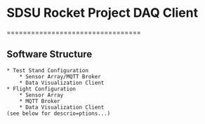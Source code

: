 # SDSU Rocket Project DAQ Client
=================================

## Software Structure
    * Test Stand Configuration
        * Sensor Array/MQTT Broker
        * Data Visualization Client
    * Flight Configuration
        * Sensor Array
        * MQTT Broker
        * Data Visualization Client
    (see below for descrio=ptions...)
